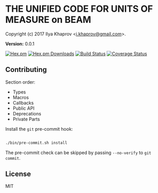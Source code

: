 

# THE UNIFIED CODE FOR UNITS OF MEASURE on BEAM #

Copyright (c) 2017 Ilya Khaprov <<i.khaprov@gmail.com>>.

__Version:__ 0.0.1

[![Hex.pm][Hex badge]][Hex link]
[![Hex.pm Downloads][Hex downloads badge]][Hex link]
[![Build Status][Travis badge]][Travis link]
[![Coverage Status][Coveralls badge]][Coveralls link]

## Contributing

Section order:

- Types
- Macros
- Callbacks
- Public API
- Deprecations
- Private Parts

Install the `git` pre-commit hook:

```bash

./bin/pre-commit.sh install

```

The pre-commit check can be skipped by passing `--no-verify` to `git commit`.

## License

MIT

[Hex badge]: https://img.shields.io/hexpm/v/ucum.svg?maxAge=2592000?style=plastic
[Hex link]: https://hex.pm/packages/ucum
[Hex downloads badge]: https://img.shields.io/hexpm/dt/ucum.beam.svg?maxAge=2592000
[Travis badge]: https://travis-ci.org/deadtrickster/ucum.beam.svg?branch=version-3
[Travis link]: https://travis-ci.org/deadtrickster/ucum.beam
[Coveralls badge]: https://coveralls.io/repos/github/deadtrickster/ucum.beam/badge.svg?branch=master
[Coveralls link]: https://coveralls.io/github/deadtrickster/ucum.beam?branch=master
